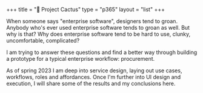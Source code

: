 +++
title = "🌵 Project Cactus"
type = "p365"
layout = "list"
+++

When someone says "enterprise software", designers tend to groan. Anybody who's ever used enterprise software tends to groan as well. But why is that? Why does enterprise software tend to be hard to use, clunky, uncomfortable, complicated?

I am trying to answer these questions and find a better way through building a prototype for a typical enterprise workflow: procurement.

As of spring 2023 I am deep into service design, laying out use cases, workflows, roles and affordances. Once I'm further into UI design and execution, I will share some of the results and my conclusions here.